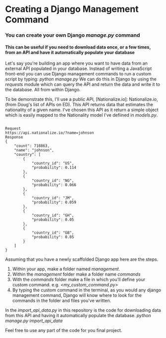 # Creating a Django Management Command
### You can create your own Django *manage.py* command
#### This can be useful if you need to download data once, or a few times, from an API and have it automatically populate your database

Let's say you're building an app where you want to have data from an external API populated in your database.  Instead of writing a JavaScript front-end you can use Django management commands to run a custom script by typing: *python manage.py <your-custom-command>* We can do this in Django by using the *requests* module which can query the API and return the data and write it to the database.  All from within Django.

To be demonstrate this, I'll use a public API, [Nationalize.io]: Nationalize.io, (from Doug's list of APIs on ED).  This API returns data that estimates the nationality of a given name.  I've chosen this API as it return a simple object which is easily mapped to the Nationality model I've defiined in *models.py*.

```

Request
https://api.nationalize.io/?name=johnson
Response
{
    "count": 718863,
    "name": "johnson",
    "country": [
        {
            "country_id": "US",
            "probability": 0.114
        },
        {
            "country_id": "NG",
            "probability": 0.066
        },
        {
            "country_id": "JM",
            "probability": 0.059
        },
        {
            "country_id": "GH",
            "probability": 0.05
        },
        {
            "country_id": "GB",
            "probability": 0.05
        }
    ]
}

```

Assuming that you have a newly scaffolded Django app here are the steps.

1. Within your app, make a folder named *management*.
2. Within the *management* folder make a folder name *commands*
3. With the *commands* folder make a file in which you'll define your custom command. e.g. *<my_custom_command.py>*
4. By typing the custom command in the terminal, as you would any django management command, Django will know where to look for the commands in the folder and files you've written.

In the *import_api_data.py* in this repository is the code for downloading data from this API and having it automatically populate the database. *python manage.py import_api_data*

Feel free to use any part of the code for you final project.


